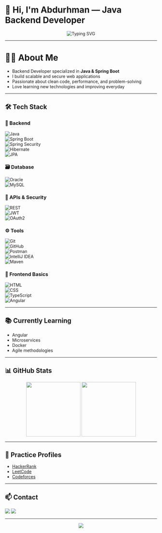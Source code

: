 # 👋 Hi, I'm Abdurhman — Java Backend Developer  
<!-- Banner -->
<p align="center">
  <img src="https://readme-typing-svg.herokuapp.com?font=Fira+Code&size=24&duration=3000&pause=1000&center=true&vCenter=true&width=435&lines=Hi%2C+I'm+Abdurhman;Java+Backend+Developer;Spring+Boot+Enthusiast;Clean+Code+Lover;Always+Learning..." alt="Typing SVG" />
</p>

---

# 🧑‍💻 About Me  
- Backend Developer specialized in **Java & Spring Boot**  
- I build scalable and secure web applications  
- Passionate about clean code, performance, and problem-solving  
- Love learning new technologies and improving everyday  

---

## 🛠️ Tech Stack

### 🧱 Backend  
![Java](https://img.shields.io/badge/Java-%23ED8B00.svg?style=for-the-badge&logo=openjdk&logoColor=white)  
![Spring Boot](https://img.shields.io/badge/Spring_Boot-%236DB33F.svg?style=for-the-badge&logo=spring&logoColor=white)  
![Spring Security](https://img.shields.io/badge/Security-%236DB33F.svg?style=for-the-badge&logo=springsecurity&logoColor=white)  
![Hibernate](https://img.shields.io/badge/Hibernate-%234C6C6D.svg?style=for-the-badge&logo=hibernate&logoColor=white)  
![JPA](https://img.shields.io/badge/JPA-%236DB33F.svg?style=for-the-badge&logo=java&logoColor=white)

### 🗃️ Database  
![Oracle](https://img.shields.io/badge/Oracle-%23F80000.svg?style=for-the-badge&logo=oracle&logoColor=white)  
![MySQL](https://img.shields.io/badge/MySQL-%2300f.svg?style=for-the-badge&logo=mysql&logoColor=white)

### 🔐 APIs & Security  
![REST](https://img.shields.io/badge/REST_API-%23000000.svg?style=for-the-badge&logo=rest&logoColor=white)  
![JWT](https://img.shields.io/badge/JWT-%23000000.svg?style=for-the-badge&logo=jsonwebtokens&logoColor=white)  
![OAuth2](https://img.shields.io/badge/OAuth2-%23121011.svg?style=for-the-badge&logo=oauth&logoColor=white)

### ⚙️ Tools  
![Git](https://img.shields.io/badge/Git-%23F05033.svg?style=for-the-badge&logo=git&logoColor=white)  
![GitHub](https://img.shields.io/badge/GitHub-%23121011.svg?style=for-the-badge&logo=github&logoColor=white)  
![Postman](https://img.shields.io/badge/Postman-%23FF6C37.svg?style=for-the-badge&logo=postman&logoColor=white)  
![IntelliJ IDEA](https://img.shields.io/badge/IDEA-%23000000.svg?style=for-the-badge&logo=intellijidea&logoColor=white)  
![Maven](https://img.shields.io/badge/Maven-%23C71A36.svg?style=for-the-badge&logo=apachemaven&logoColor=white)

### 🎨 Frontend Basics  
![HTML](https://img.shields.io/badge/HTML-%23E34F26.svg?style=for-the-badge&logo=html5&logoColor=white)  
![CSS](https://img.shields.io/badge/CSS-%231572B6.svg?style=for-the-badge&logo=css3&logoColor=white)  
![TypeScript](https://img.shields.io/badge/TypeScript-%23007ACC.svg?style=for-the-badge&logo=typescript&logoColor=white)  
![Angular](https://img.shields.io/badge/Angular-%23DD0031.svg?style=for-the-badge&logo=angular&logoColor=white)

---

## 📚 Currently Learning  
- Angular  
- Microservices  
- Docker  
- Agile methodologies  

---

## 📊 GitHub Stats  
<p align="center">
  <img src="https://github-readme-stats.vercel.app/api?username=AbdurahmanHussien&show_icons=true&theme=tokyonight" height="180"/>
  <img src="https://github-readme-stats.vercel.app/api/top-langs/?username=AbdurahmanHussien&layout=compact&theme=tokyonight" height="180"/>
</p>

---

## 🔗 Practice Profiles  
- [HackerRank](https://www.hackerrank.com/profile/abdo_hussien1231)  
- [LeetCode](https://leetcode.com/u/abdohussien2/)  
- [Codeforces](https://codeforces.com/profile/abdo.hussien34)

---

## 📫 Contact  
<p align="left">
  <a href="mailto:abdo.hussien123.ah@gmail.com"><img src="https://img.shields.io/badge/Gmail-D14836?style=for-the-badge&logo=gmail&logoColor=white" /></a>
  <a href="https://www.linkedin.com/in/abdurhman-hussien1965/"><img src="https://img.shields.io/badge/LinkedIn-blue?style=for-the-badge&logo=linkedin&logoColor=white" /></a>
</p>

---

<p align="center">
  <img src="https://capsule-render.vercel.app/api?type=waving&height=100&color=0f0f4f&section=footer"/>
</p>


